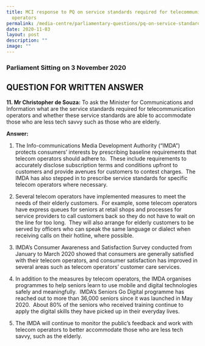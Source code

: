 ```yaml
---
title: MCI response to PQ on service standards required for telecommunication
  operators
permalink: /media-centre/parliamentary-questions/pq-on-service-standards-required-for-teleco-operators/
date: 2020-11-03
layout: post
description: ""
image: ""
---
```

### Parliament Sitting on 3 November 2020

QUESTION FOR WRITTEN ANSWER
---------------------------

**11. Mr Christopher de Souza:** To ask the Minister for Communications and Information what are the service standards required for telecommunication operators and whether these service standards are able to accommodate those who are less tech savvy such as those who are elderly.    
  
**Answer:**  
  
1. The Info-communications Media Development Authority (“IMDA”) protects consumers’ interests by prescribing baseline requirements that telecom operators should adhere to.  These include requirements to accurately disclose subscription terms and conditions upfront to customers and provide avenues for customers to contest charges.  The IMDA has also stepped in to prescribe service standards for specific telecom operators where necessary.     
  
2. Several telecom operators have implemented measures to meet the needs of their elderly customers.  For example, some telecom operators have express queues for seniors at retail shops and processes for service providers to call customers back so they do not have to wait on the line for too long.  They will also arrange for elderly customers to be served by officers who can speak the same language or dialect when receiving calls on their hotline, where possible.    
  
3. IMDA’s Consumer Awareness and Satisfaction Survey conducted from January to March 2020 showed that consumers are generally satisfied with their telecom operators, and consumer satisfaction has improved in several areas such as telecom operators’ customer care services.  
  
4. In addition to the measures by telecom operators, the IMDA organises programmes to help seniors learn to use mobile and digital technologies safely and meaningfully.  IMDA’s Seniors Go Digital programme has reached out to more than 36,000 seniors since it was launched in May 2020.  About 80% of the seniors who received training continue to apply the digital skills they have picked up in their everyday lives.    
  
5. The IMDA will continue to monitor the public’s feedback and work with telecom operators to better accommodate those who are less tech savvy, such as the elderly.